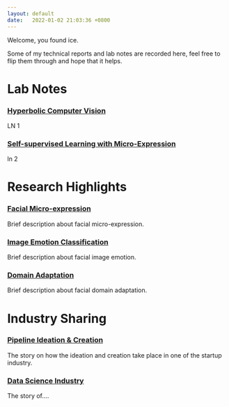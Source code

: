 ```yaml
---
layout: default
date:   2022-01-02 21:03:36 +0800
---
```


Welcome, you found ice.

Some of my technical reports and lab notes are recorded here, feel free to flip them through and hope that it helps.


<!-- [Lab notes for Jan](./logs/another-page.html). -->

# Lab Notes
### [Hyperbolic Computer Vision](hyperbolicCV)
LN 1
### [Self-supervised Learning with Micro-Expression](SSLME)
ln 2

# Research Highlights
### [Facial Micro-expression](microExpression)
Brief description about facial micro-expression.
### [Image Emotion Classification](imageEmotion)
Brief description about facial image emotion.
### [Domain Adaptation](domainAdaptation)
Brief description about facial domain adaptation.

# Industry Sharing
### [Pipeline Ideation & Creation](pipelineCreation)
The story on how the ideation and creation take place in one of the startup industry.
### [Data Science Industry](dataScience)
The story of....
### []()
